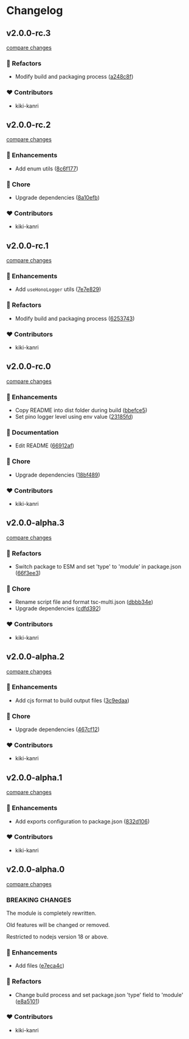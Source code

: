 # Changelog

## v2.0.0-rc.3

[compare changes](https://github.com/kiki-kanri/kikiutils-node/compare/v2.0.0-rc.2...v2.0.0-rc.3)

### 💅 Refactors

- Modify build and packaging process ([a248c8f](https://github.com/kiki-kanri/kikiutils-node/commit/a248c8f))

### ❤️ Contributors

- kiki-kanri

## v2.0.0-rc.2

[compare changes](https://github.com/kiki-kanri/kikiutils-node/compare/v2.0.0-rc.1...v2.0.0-rc.2)

### 🚀 Enhancements

- Add enum utils ([8c6f177](https://github.com/kiki-kanri/kikiutils-node/commit/8c6f177))

### 🏡 Chore

- Upgrade dependencies ([8a10efb](https://github.com/kiki-kanri/kikiutils-node/commit/8a10efb))

### ❤️ Contributors

- kiki-kanri

## v2.0.0-rc.1

[compare changes](https://github.com/kiki-kanri/kikiutils-node/compare/v2.0.0-rc.0...v2.0.0-rc.1)

### 🚀 Enhancements

- Add `useHonoLogger` utils ([7e7e829](https://github.com/kiki-kanri/kikiutils-node/commit/7e7e829))

### 💅 Refactors

- Modify build and packaging process ([6253743](https://github.com/kiki-kanri/kikiutils-node/commit/6253743))

### ❤️ Contributors

- kiki-kanri

## v2.0.0-rc.0

[compare changes](https://github.com/kiki-kanri/kikiutils-node/compare/v2.0.0-alpha.3...v2.0.0-rc.0)

### 🚀 Enhancements

- Copy README into dist folder during build ([bbefce5](https://github.com/kiki-kanri/kikiutils-node/commit/bbefce5))
- Set pino logger level using env value ([23185fd](https://github.com/kiki-kanri/kikiutils-node/commit/23185fd))

### 📖 Documentation

- Edit README ([66912af](https://github.com/kiki-kanri/kikiutils-node/commit/66912af))

### 🏡 Chore

- Upgrade dependencies ([18bf489](https://github.com/kiki-kanri/kikiutils-node/commit/18bf489))

### ❤️ Contributors

- kiki-kanri

## v2.0.0-alpha.3

[compare changes](https://github.com/kiki-kanri/kikiutils-node/compare/v2.0.0-alpha.2...v2.0.0-alpha.3)

### 💅 Refactors

- Switch package to ESM and set 'type' to 'module' in package.json ([66f3ee3](https://github.com/kiki-kanri/kikiutils-node/commit/66f3ee3))

### 🏡 Chore

- Rename script file and format tsc-multi.json ([dbbb34e](https://github.com/kiki-kanri/kikiutils-node/commit/dbbb34e))
- Upgrade dependencies ([cdfd392](https://github.com/kiki-kanri/kikiutils-node/commit/cdfd392))

### ❤️ Contributors

- kiki-kanri

## v2.0.0-alpha.2

[compare changes](https://github.com/kiki-kanri/kikiutils-node/compare/v2.0.0-alpha.1...v2.0.0-alpha.2)

### 🚀 Enhancements

- Add cjs format to build output files ([3c9edaa](https://github.com/kiki-kanri/kikiutils-node/commit/3c9edaa))

### 🏡 Chore

- Upgrade dependencies ([467cf12](https://github.com/kiki-kanri/kikiutils-node/commit/467cf12))

### ❤️ Contributors

- kiki-kanri

## v2.0.0-alpha.1

[compare changes](https://github.com/kiki-kanri/kikiutils-node/compare/v2.0.0-alpha.0...v2.0.0-alpha.1)

### 🚀 Enhancements

- Add exports configuration to package.json ([832d106](https://github.com/kiki-kanri/kikiutils-node/commit/832d106))

### ❤️ Contributors

- kiki-kanri

## v2.0.0-alpha.0

[compare changes](https://github.com/kiki-kanri/kikiutils-node/compare/v1.1.3...v2.0.0-alpha.0)

### BREAKING CHANGES

The module is completely rewritten.

Old features will be changed or removed.

Restricted to nodejs version 18 or above.

### 🚀 Enhancements

- Add files ([e7eca4c](https://github.com/kiki-kanri/kikiutils-node/commit/e7eca4c))

### 💅 Refactors

- Change build process and set package.json 'type' field to 'module' ([e8a5101](https://github.com/kiki-kanri/kikiutils-node/commit/e8a5101))

### ❤️ Contributors

- kiki-kanri
